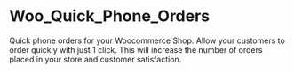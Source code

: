 # Woo_Quick_Phone_Orders
Quick phone orders for your Woocommerce Shop. Аllow your customers to order quickly with just 1 click. This will increase the number of orders placed in your store and customer satisfaction.
